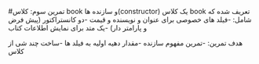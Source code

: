 #تمرین سوم: کلاس book و سازنده ها(constructor)
یک کلاس book تعریف شده که شامل:
-فیلد های خصوصی برای عنوان و نویسنده و قیمت
-دو کانستراکتور (پیش فرض و پارامتر دار)
-یک متد برای نمایش اطلاعات کتاب

هدف تمرین:
-تمرین مفهوم سازنده
-مقدار دهیه اولیه به فیلد ها
-ساخت چند شی از کلاس
